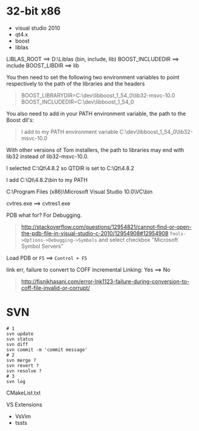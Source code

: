 # 32-bit x86

* visual studio 2010
* qt4.x
* boost
* liblas

LIBLAS_ROOT ==> D:\Liblas (bin, include, lib)
BOOST_INCLUDEDIR ==> include
BOOST_LIBDIR ==> lib


You then need to set the following two environment variables to point respectively to the path of the libraries and the headers

  > BOOST_LIBRARYDIR=C:\dev\libboost_1_54_0\lib32-msvc-10.0
  > BOOST_INCLUDEDIR=C:\dev\libboost_1_54_0
  
You also need to add in your PATH environment variable, the path to the Boost dll's:

  > I add to my PATH environment variable C:\dev\libboost_1_54_0\lib32-msvc-10.0
  
With other versions of Tom installers, the path to libraries may end with lib32 instead of lib32-msvc-10.0.

   I selected C:\Qt\4.8.2 so QTDIR is set to C:\Qt\4.8.2

   I add C:\Qt\4.8.2\bin to my PATH


C:\Program Files (x86)\Microsoft Visual Studio 10.0\VC\bin

cvtres.exe ==> cvtres1.exe

PDB what for? For Debugging.
> http://stackoverflow.com/questions/12954821/cannot-find-or-open-the-pdb-file-in-visual-studio-c-2010/12954908#12954908
> `Tools->Options->Debugging->Symbols`
> and select checkbox "Microsoft Symbol Servers"

Load PDB or `F5` ==> `Control + F5`

link err, failure to convert to COFF
Incremental Linking: Yes ==> No
> http://fisnikhasani.com/error-lnk1123-failure-during-conversion-to-coff-file-invalid-or-corrupt/

# SVN

```shell
# 1
svn update
svn status
svn diff
svn commit -m 'commit message'
# 2
svn merge ?
svn revert ?
svn resolve ?
# 3
svn log
```

CMakeList.txt

VS Extensions

* VsVim
* tssts


